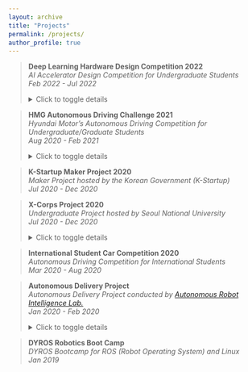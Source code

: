```yaml
---
layout: archive
title: "Projects"
permalink: /projects/
author_profile: true
---
```


> **Deep Learning Hardware Design Competition 2022**  
> *AI Accelerator Design Competition for Undergraduate Students*  
> *Feb 2022 - Jul 2022*
> <details>
> <summary>Click to toggle details</summary>
> 
> <p><b>Project Description</b> <br>
> This competition is organized by Polaris, South Korea's next-generation Semiconductor Convergence University, and is targeted at college students nationwide. The goal of the competition is to run the Yolov3 model on an FPGA board, and the team that designs the fastest and most energy-efficient hardware will be declared the winner. </p> 
> 
> <p><b>Details</b> <br>
> <img src='/images/AIX-structure.png' width="670" height="400"/> <br>
> Our team designed a high-performance and power-efficient FPGA implementation for CNN inference, which includes an adder-tree-based computational unit tailored for the Tiny-YOLO v3 model and a datapath that minimizes buffer usage while maximizing computational parallelism, effectively optimizing performance within the constraints of limited on-chip memory. </p> 
> 
> <p><b>Remarks</b> <br>
> Our team presented in a special session at <a href="https://aicas2022.org/?page_id=188">IEEE AICAS 2022</a> and secured 2nd place out of 111 teams, winning a $2,000 prize. </p> 
> 
> <p><b>Photo</b> <br>
> <img src='/images/AIX-result.png'/> <br>
> </p> 
> 
> </details>


> **HMG Autonomous Driving Challenge 2021**  
> *Hyundai Motor’s Autonomous Driving Competition for Undergraduate/Graduate Students*  
> *Aug 2020 - Feb 2021*
> <details>
> <summary>Click to toggle details</summary>
> 
> <p><b>Project Description</b> <br>
> <img src='/images/CarMaker.webp'/> <br>
> This competition is organized by Hyundai Motor and is open to both undergraduate and graduate students in Korea. The preliminary round takes place in the CarMaker simulation environment, where participants undertake various tasks such as dynamic obstacle avoidance, static obstacle avoidance, traffic light handling, and lane-keeping. The final round retains similar missions but is conducted using modified real vehicles. </p> 
> 
> <p><b>Details</b> <br>
> I developed software to execute various missions in the CarMaker simulation, contributing to the development of object detection through a modified version of YOLO v3, object tracking using Kalman Filter with lidar and camera, and implementing an Optimal Frenet Planning algorithm for path planning (available on <a href="https://github.com/SNUZERO2021/hmgchallenge_public">GitHub</a>). </p> 
> 
> <p><b>Remarks</b> <br>
> Our team participated in this competition up to the preliminary round after passing the document screening. </p> 
> 
> </details>

> **K-Startup Maker Project 2020**  
> *Maker Project hosted by the Korean Government (K-Startup)*  
> *Jul 2020 - Dec 2020*  

> **X-Corps Project 2020**  
> *Undergraduate Project hosted by Seoul National University*  
> *Jul 2020 - Dec 2020*  
> <details>
> <summary>Click to toggle details</summary>
> 
> <p><b>Project Description</b> <br>
> This project is supported by the Practical Problem Research Group at Seoul National University. The aim of this project is to cultivate talents capable of solving real-world problems by supporting interdisciplinary research tasks primarily led by undergraduate students. </p> 
> 
> <p><b>Details</b> <br>
> The theme and content of this project are identical to those of the K-Startup Maker Project 2020. </p> 
> 
> <p><b>Remarks</b> <br>
> This project was carried out with a grant of 5,000 dollars, and as a result of the competition, we received an excellence prize along with a prize money of 1,000 dollars. The entire process of the project was carried out under the guidance of Professor <a href="https://rllab.snu.ac.kr/people/songhwai-oh">Songhwai Oh</a> at Seoul National University. </p> 
> 
> </details>

> **International Student Car Competition 2020**  
> *Autonomous Driving Competition for International Students*  
> *Mar 2020 - Aug 2020*  

> **Autonomous Delivery Project**  
> *Autonomous Delivery Project conducted by [Autonomous Robot Intelligence Lab.](https://arisnu.squarespace.com/)*  
> *Jan 2020 - Feb 2020*
> <details>
> <summary>Click to toggle details</summary>
> 
> <p><b>Project Description</b> <br>
> This project was conducted at ARI lab, and the goal of the project is to develop a delivery robot capable of delivering food without human intervention. </p> 
> 
> <p><b>Details</b> <br>
> <iframe width="560" height="315" src="https://www.youtube.com/embed/hNRs1_4xCZg?si=7obMhUwrnMKk5AYw" title="YouTube video player" frameborder="0" allow="accelerometer; autoplay; clipboard-write; encrypted-media; gyroscope; picture-in-picture; web-share" allowfullscreen></iframe>
> I participated in the initial phase of the project. </p> 
> 
> <p><b>Remarks</b> <br>
> The entire process of the project was carried out under the guidance of Professor <a href="https://arisnu.squarespace.com/director">Sungwoo Kim</a> at Seoul National University. </p> 
> 
> </details>

> **DYROS Robotics Boot Camp**  
> *DYROS Bootcamp for ROS (Robot Operating System) and Linux*  
> *Jan 2019*  
